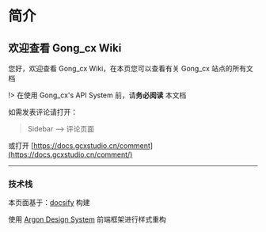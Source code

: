# 简介

## 欢迎查看 Gong_cx Wiki

您好，欢迎查看 Gong_cx Wiki，在本页您可以查看有关 Gong_cx 站点的所有文档

!> 在使用 Gong_cx's API System 前，请**务必阅读** 本文档

如需发表评论请打开： 

> Sidebar --> 评论页面

或打开 [https://docs.gcxstudio.cn/comment](https://docs.gcxstudio.cn/comment/)

---

### 技术栈

本页面基于：[docsify](https://docsify.js.org/) 构建

使用 [Argon Design System](https://www.creative-tim.com/product/argon-design-system) 前端框架进行样式重构
